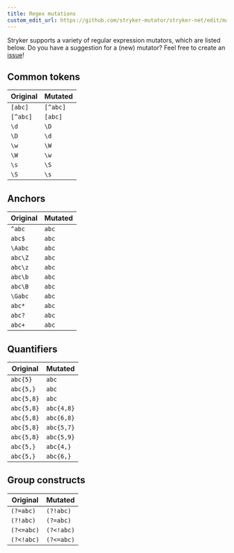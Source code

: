 ```yaml
---
title: Regex mutations
custom_edit_url: https://github.com/stryker-mutator/stryker-net/edit/master/docs/regex-mutations.md
---
```


Stryker supports a variety of regular expression mutators, which are listed below. Do you have a suggestion for a (new) mutator? Feel free to create an [issue](https://github.com/stryker-mutator/stryker-net/issues)!

## Common tokens
| Original | Mutated |
| ------------- | ------------- | 
| `[abc]` | `[^abc]` |
| `[^abc]` | `[abc]` |
| `\d` | `\D` |
| `\D` | `\d` |
| `\w` | `\W` |
| `\W` | `\w` |
| `\s` | `\S` |
| `\S` | `\s` |

## Anchors
| Original | Mutated |
| ------------- | ------------- | 
| `^abc` | `abc` |
| `abc$` | `abc` |
| `\Aabc` | `abc` |
| `abc\Z` | `abc` |
| `abc\z` | `abc` |
| `abc\b` | `abc` |
| `abc\B` | `abc` |
| `\Gabc` | `abc` |
| `abc*` | `abc` |
| `abc?` | `abc` |
| `abc+` | `abc` |

## Quantifiers
| Original | Mutated |
| ------------- | ------------- | 
| `abc{5}` | `abc` |
| `abc{5,}` | `abc` |
| `abc{5,8}` | `abc` |
| `abc{5,8}` | `abc{4,8}` |
| `abc{5,8}` | `abc{6,8}` |
| `abc{5,8}` | `abc{5,7}` |
| `abc{5,8}` | `abc{5,9}` |
| `abc{5,}` | `abc{4,}` | 
| `abc{5,}` | `abc{6,}` |

## Group constructs
| Original | Mutated |
| ------------- | ------------- | 
| `(?=abc)` | `(?!abc)` |
| `(?!abc)` | `(?=abc)` |
| `(?<=abc)` | `(?<!abc)` |
| `(?<!abc)` | `(?<=abc)` |
